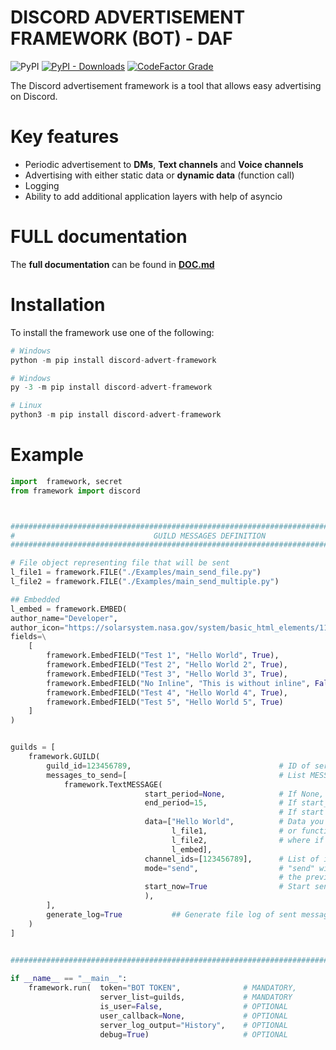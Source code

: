#  **DISCORD ADVERTISEMENT FRAMEWORK (BOT) - DAF**
![PyPI](https://img.shields.io/pypi/v/discord-advert-framework?color=green&style=for-the-badge)
[![PyPI - Downloads](https://img.shields.io/pypi/dm/discord-advert-framework?style=for-the-badge)](https://pypi.org/project/Discord-Advert-Framework/)
[![CodeFactor Grade](https://img.shields.io/codefactor/grade/github/davidhozic/discord-advertisement-framework?style=for-the-badge)](https://www.codefactor.io/repository/github/davidhozic/discord-advertisement-framework)

The Discord advertisement framework is a tool that allows easy advertising on Discord.

# **Key features**
- Periodic advertisement to **DMs**, **Text channels** and **Voice channels**
- Advertising with either static data or **dynamic data** (function call)
- Logging
- Ability to add additional application layers with help of asyncio


# **FULL documentation**
The **full documentation** can be found in **[DOC.md](https://github.com/davidhozic/discord-advertisement-framework/blob/master/DOC.md)**


# **Installation**
To install the framework use one of the following:
```py
# Windows
python -m pip install discord-advert-framework
```
```py
# Windows
py -3 -m pip install discord-advert-framework
```
```py
# Linux
python3 -m pip install discord-advert-framework
```

# **Example**
```py
import  framework, secret
from framework import discord



############################################################################################
#                               GUILD MESSAGES DEFINITION                                  #
############################################################################################

# File object representing file that will be sent
l_file1 = framework.FILE("./Examples/main_send_file.py")
l_file2 = framework.FILE("./Examples/main_send_multiple.py")

## Embedded
l_embed = framework.EMBED(
author_name="Developer",
author_icon="https://solarsystem.nasa.gov/system/basic_html_elements/11561_Sun.png",
fields=\
    [
        framework.EmbedFIELD("Test 1", "Hello World", True),
        framework.EmbedFIELD("Test 2", "Hello World 2", True),
        framework.EmbedFIELD("Test 3", "Hello World 3", True),
        framework.EmbedFIELD("No Inline", "This is without inline", False),
        framework.EmbedFIELD("Test 4", "Hello World 4", True),
        framework.EmbedFIELD("Test 5", "Hello World 5", True)
    ]
)


guilds = [
    framework.GUILD(
        guild_id=123456789,                                 # ID of server (guild)
        messages_to_send=[                                  # List MESSAGE objects
            framework.TextMESSAGE(
                              start_period=None,            # If None, messages will be send on a fixed period (end period)
                              end_period=15,                # If start_period is None, it dictates the fixed sending period,
                                                            # If start period is defined, it dictates the maximum limit of randomized period
                              data=["Hello World",          # Data you want to sent to the function (Can be of types : str, embed, file, list of types to the left
                                    l_file1,                # or function that returns any of above types(or returns None if you don't have any data to send yet),
                                    l_file2,                # where if you pass a function you need to use the framework.FUNCTION decorator on top of it ).
                                    l_embed],           
                              channel_ids=[123456789],      # List of ids of all the channels you want this message to be sent into
                              mode="send",                  # "send" will send a new message every time, "edit" will edit the previous message, "clear-send" will delete
                                                            # the previous message and then send a new one
                              start_now=True                # Start sending now (True) or wait until period
                              ),  
        ],
        generate_log=True           ## Generate file log of sent messages (and failed attempts) for this server 
    )
]

                                     
############################################################################################

if __name__ == "__main__":
    framework.run(  token="BOT TOKEN",              # MANDATORY,
                    server_list=guilds,             # MANDATORY
                    is_user=False,                  # OPTIONAL
                    user_callback=None,             # OPTIONAL
                    server_log_output="History",    # OPTIONAL
                    debug=True)                     # OPTIONAL
```